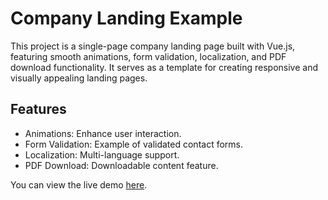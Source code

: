 # Company Landing Example
This project is a single-page company landing page built with Vue.js, featuring smooth animations, form validation, localization, and PDF download functionality. 
It serves as a template for creating responsive and visually appealing landing pages.
## Features
- Animations: Enhance user interaction.
- Form Validation: Example of validated contact forms.
- Localization: Multi-language support.
- PDF Download: Downloadable content feature.
  
You can view the live demo [here](https://landing-ffd8c.web.app/).
